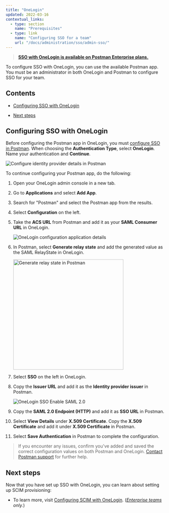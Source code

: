 ```yaml
---
title: "OneLogin"
updated: 2022-03-16
contextual_links:
  - type: section
    name: "Prerequisites"
  - type: link
    name: "Configuring SSO for a team"
    url: "/docs/administration/sso/admin-sso/"
---
```


> **[SSO with OneLogin is available on Postman Enterprise plans.](https://www.postman.com/pricing)**

To configure SSO with OneLogin, you can use the available Postman app. You must be an administrator in both OneLogin and Postman to configure SSO for your team.

## Contents

* [Configuring SSO with OneLogin](#configuring-sso-with-onelogin)

* [Next steps](#next-steps)

## Configuring SSO with OneLogin

Before configuring the Postman app in OneLogin, you must [configure SSO in Postman](/docs/administration/sso/admin-sso/). When choosing the **Authentication Type**, select **OneLogin**. Name your authentication and **Continue**.

<img alt="Configure identity provider details in Postman" src="https://assets.postman.com/postman-docs/v10/configure-identity-provider-v10.jpg"/>

To continue configuring your Postman app, do the following:

1. Open your OneLogin admin console in a new tab.
1. Go to **Applications** and select **Add App**.
1. Search for "Postman" and select the Postman app from the results.
1. Select **Configuration** on the left.
1. Take the **ACS URL** from Postman and add it as your **SAML Consumer URL** in OneLogin.

    <img alt="OneLogin configuration application details" src="https://assets.postman.com/postman-docs/onelogin-configuration3.jpg"/>

1. In Postman, select **Generate relay state** and add the generated value as the SAML RelayState in OneLogin.

    <img alt="Generate relay state in Postman" src="https://assets.postman.com/postman-docs/generate-relay-state-v9.14.jpg" width="350px"/>

1. Select **SSO** on the left in OneLogin.
1. Copy the **Issuer URL** and add it as the **Identity provider issuer** in Postman.

    <img alt="OneLogin SSO Enable SAML 2.0" src="https://assets.postman.com/postman-docs/onelogin-sso.jpg"/>

1. Copy the **SAML 2.0 Endpoint (HTTP)** and add it as **SSO URL** in Postman.
1. Select **View Details** under **X.509 Certificate**. Copy the **X.509 Certificate** and add it under **X.509 Certificate** in Postman.

1. Select **Save Authentication** in Postman to complete the configuration.

> If you encounter any issues, confirm you've added and saved the correct configuration values on both Postman and OneLogin. [Contact Postman support](https://www.postman.com/support/) for further help.

## Next steps

Now that you have set up SSO with OneLogin, you can learn about setting up SCIM provisioning:

* To learn more, visit [Configuring SCIM with OneLogin](/docs/administration/scim-provisioning/configuring-scim-with-onelogin/). (_[Enterprise teams](https://www.postman.com/pricing/) only._)
